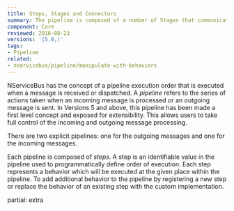 ```yaml
---
title: Steps, Stages and Connectors
summary: The pipeline is composed of a number of Stages that communicate via Connectors
component: Core
reviewed: 2016-08-23
versions: '[5.0,)'
tags:
- Pipeline
related:
- nservicebus/pipeline/manipulate-with-behaviors
---
```


NServiceBus has the concept of a pipeline execution order that is executed when a message is received or dispatched. A *pipeline* refers to the series of actions taken when an incoming message is processed or an outgoing message is sent. In Versions 5 and above, this pipeline has been made a first level concept and exposed for extensibility. This allows users to take full control of the incoming and outgoing message processing.

There are two explicit pipelines: one for the outgoing messages and one for the incoming messages.

Each pipeline is composed of *steps*. A step is an identifiable value in the pipeline used to programmatically define order of execution. Each step represents a behavior which will be executed at the given place within the pipeline. To add additional behavior to the pipeline by registering a new step or replace the behavior of an existing step with the custom implementation.

partial: extra
